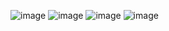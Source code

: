 ![image](https://user-images.githubusercontent.com/72820195/235367065-70cacc87-8cd7-42fc-aacc-24508bc93e65.png)
![image](https://user-images.githubusercontent.com/72820195/235367081-c4103d45-a989-481f-afa4-89694fb2ef1d.png)
![image](https://user-images.githubusercontent.com/72820195/235367093-002bef5f-8d95-4334-af5f-9712ef009410.png)
![image](https://user-images.githubusercontent.com/72820195/235367143-4fa5a883-7e54-4a37-8b19-b37496682646.png)

